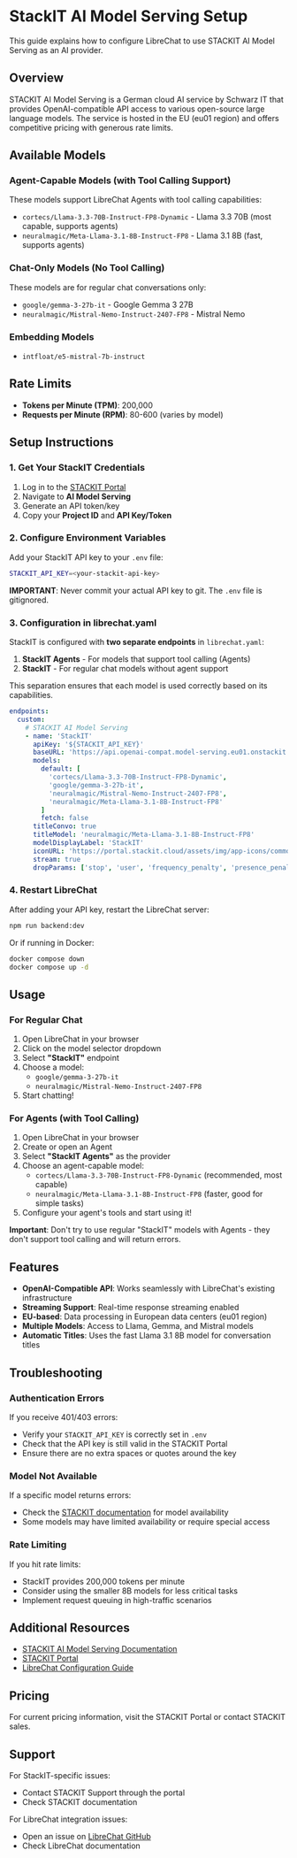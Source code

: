 # StackIT AI Model Serving Setup

This guide explains how to configure LibreChat to use STACKIT AI Model Serving as an AI provider.

## Overview

STACKIT AI Model Serving is a German cloud AI service by Schwarz IT that provides OpenAI-compatible API access to various open-source large language models. The service is hosted in the EU (eu01 region) and offers competitive pricing with generous rate limits.

## Available Models

### Agent-Capable Models (with Tool Calling Support)
These models support LibreChat Agents with tool calling capabilities:
- `cortecs/Llama-3.3-70B-Instruct-FP8-Dynamic` - Llama 3.3 70B (most capable, supports agents)
- `neuralmagic/Meta-Llama-3.1-8B-Instruct-FP8` - Llama 3.1 8B (fast, supports agents)

### Chat-Only Models (No Tool Calling)
These models are for regular chat conversations only:
- `google/gemma-3-27b-it` - Google Gemma 3 27B
- `neuralmagic/Mistral-Nemo-Instruct-2407-FP8` - Mistral Nemo

### Embedding Models
- `intfloat/e5-mistral-7b-instruct`

## Rate Limits

- **Tokens per Minute (TPM)**: 200,000
- **Requests per Minute (RPM)**: 80-600 (varies by model)

## Setup Instructions

### 1. Get Your StackIT Credentials

1. Log in to the [STACKIT Portal](https://portal.stackit.cloud/)
2. Navigate to **AI Model Serving**
3. Generate an API token/key
4. Copy your **Project ID** and **API Key/Token**

### 2. Configure Environment Variables

Add your StackIT API key to your `.env` file:

```bash
STACKIT_API_KEY=<your-stackit-api-key>
```

**IMPORTANT**: Never commit your actual API key to git. The `.env` file is gitignored.

### 3. Configuration in librechat.yaml

StackIT is configured with **two separate endpoints** in `librechat.yaml`:

1. **StackIT Agents** - For models that support tool calling (Agents)
2. **StackIT** - For regular chat models without agent support

This separation ensures that each model is used correctly based on its capabilities.

```yaml
endpoints:
  custom:
    # STACKIT AI Model Serving
    - name: 'StackIT'
      apiKey: '${STACKIT_API_KEY}'
      baseURL: 'https://api.openai-compat.model-serving.eu01.onstackit.cloud/v1'
      models:
        default: [
          'cortecs/Llama-3.3-70B-Instruct-FP8-Dynamic',
          'google/gemma-3-27b-it',
          'neuralmagic/Mistral-Nemo-Instruct-2407-FP8',
          'neuralmagic/Meta-Llama-3.1-8B-Instruct-FP8'
        ]
        fetch: false
      titleConvo: true
      titleModel: 'neuralmagic/Meta-Llama-3.1-8B-Instruct-FP8'
      modelDisplayLabel: 'StackIT'
      iconURL: 'https://portal.stackit.cloud/assets/img/app-icons/common/stackit-shared.jpg'
      stream: true
      dropParams: ['stop', 'user', 'frequency_penalty', 'presence_penalty']
```

### 4. Restart LibreChat

After adding your API key, restart the LibreChat server:

```bash
npm run backend:dev
```

Or if running in Docker:

```bash
docker compose down
docker compose up -d
```

## Usage

### For Regular Chat

1. Open LibreChat in your browser
2. Click on the model selector dropdown
3. Select **"StackIT"** endpoint
4. Choose a model:
   - `google/gemma-3-27b-it`
   - `neuralmagic/Mistral-Nemo-Instruct-2407-FP8`
5. Start chatting!

### For Agents (with Tool Calling)

1. Open LibreChat in your browser
2. Create or open an Agent
3. Select **"StackIT Agents"** as the provider
4. Choose an agent-capable model:
   - `cortecs/Llama-3.3-70B-Instruct-FP8-Dynamic` (recommended, most capable)
   - `neuralmagic/Meta-Llama-3.1-8B-Instruct-FP8` (faster, good for simple tasks)
5. Configure your agent's tools and start using it!

**Important**: Don't try to use regular "StackIT" models with Agents - they don't support tool calling and will return errors.

## Features

- **OpenAI-Compatible API**: Works seamlessly with LibreChat's existing infrastructure
- **Streaming Support**: Real-time response streaming enabled
- **EU-based**: Data processing in European data centers (eu01 region)
- **Multiple Models**: Access to Llama, Gemma, and Mistral models
- **Automatic Titles**: Uses the fast Llama 3.1 8B model for conversation titles

## Troubleshooting

### Authentication Errors

If you receive 401/403 errors:
- Verify your `STACKIT_API_KEY` is correctly set in `.env`
- Check that the API key is still valid in the STACKIT Portal
- Ensure there are no extra spaces or quotes around the key

### Model Not Available

If a specific model returns errors:
- Check the [STACKIT documentation](https://docs.stackit.cloud/stackit/de/getting-started-with-shared-models-319914579.html) for model availability
- Some models may have limited availability or require special access

### Rate Limiting

If you hit rate limits:
- StackIT provides 200,000 tokens per minute
- Consider using the smaller 8B models for less critical tasks
- Implement request queuing in high-traffic scenarios

## Additional Resources

- [STACKIT AI Model Serving Documentation](https://docs.stackit.cloud/stackit/de/getting-started-with-shared-models-319914579.html)
- [STACKIT Portal](https://portal.stackit.cloud/)
- [LibreChat Configuration Guide](https://www.librechat.ai/docs/configuration/librechat_yaml)

## Pricing

For current pricing information, visit the STACKIT Portal or contact STACKIT sales.

## Support

For StackIT-specific issues:
- Contact STACKIT Support through the portal
- Check STACKIT documentation

For LibreChat integration issues:
- Open an issue on [LibreChat GitHub](https://github.com/danny-avila/LibreChat)
- Check LibreChat documentation
